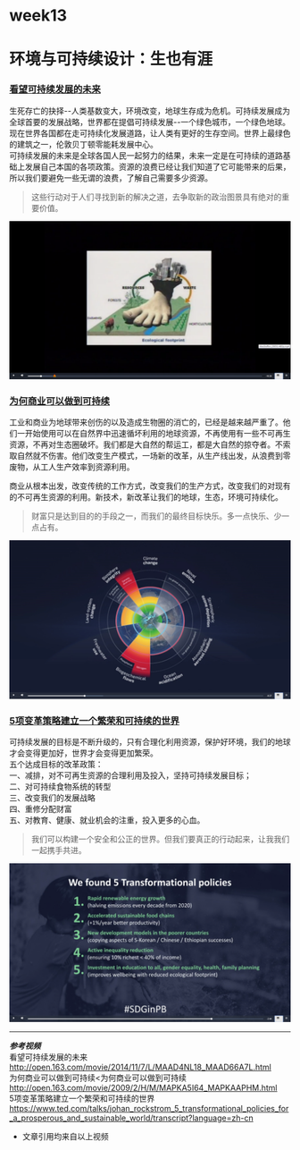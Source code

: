 # week13
# 环境与可持续设计：生也有涯  
### [看望可持续发展的未来]()  
生死存亡的抉择--人类基数变大，环境改变，地球生存成为危机。可持续发展成为全球首要的发展战略，世界都在提倡可持续发展--一个绿色城市，一个绿色地球。  
现在世界各国都在走可持续化发展道路，让人类有更好的生存空间。世界上最绿色的建筑之一，伦敦贝丁顿零能耗发展中心。  
可持续发展的未来是全球各国人民一起努力的结果，未来一定是在可持续的道路基础上发展自己本国的各项政策。资源的浪费已经让我们知道了它可能带来的后果，所以我们要避免一些无谓的浪费，了解自己需要多少资源。
> 这些行动对于人们寻找到新的解决之道，去争取新的政治图景具有绝对的重要价值。

![image](https://github.com/chenjaipeng/week13/blob/master/image/TED.png?raw=true)

### [为何商业可以做到可持续]()
工业和商业为地球带来创伤的以及造成生物圈的消亡的，已经是越来越严重了。他们一开始使用可以在自然界中迅速循坏利用的地球资源，不再使用有一些不可再生资源，不再对生态圈破坏。我们都是大自然的帮运工，都是大自然的掠夺者。不索取自然就不伤害。他们改变生产模式，一场新的改革，从生产线出发，从浪费到零废物，从工人生产效率到资源利用。

商业从根本出发，改变传统的工作方式，改变我们的生产方式，改变我们的对现有的不可再生资源的利用。新技术，新改革让我们的地球，生态，环境可持续化。
> 财富只是达到目的的手段之一，而我们的最终目标快乐。多一点快乐、少一点占有。

![image](https://github.com/chenjaipeng/week13/blob/master/image/TED3.png?raw=true)

### [5项变革策略建立一个繁荣和可持续的世界]()
可持续发展的目标是不断升级的，只有合理化利用资源，保护好环境，我们的地球才会变得更加好，世界才会变得更加繁荣。   
五个达成目标的改革政策：  
一、减排，对不可再生资源的合理利用及投入，坚持可持续发展目标；  
二、对可持续食物系统的转型   
三、改变我们的发展战略  
四、重修分配财富  
五、对教育、健康、就业机会的注重，投入更多的心血。
> 我们可以构建一个安全和公正的世界。但我们要真正的行动起来，让我我们一起携手共进。

![image](https://github.com/chenjaipeng/week13/blob/master/image/TED4.png?raw=true)
 
***

***参考视频***  
看望可持续发展的未来<http://open.163.com/movie/2014/11/7/L/MAAD4NL18_MAAD66A7L.html>  
为何商业可以做到可持续<为何商业可以做到可持续<http://open.163.com/movie/2009/2/H/M/MAPKA5I64_MAPKAAPHM.html>   
5项变革策略建立一个繁荣和可持续的世界<https://www.ted.com/talks/johan_rockstrom_5_transformational_policies_for_a_prosperous_and_sustainable_world/transcript?language=zh-cn>   

* 文章引用均来自以上视频